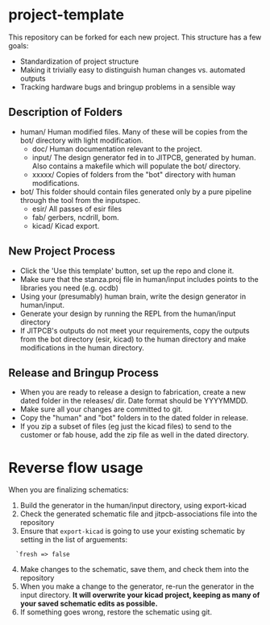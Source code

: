 # project-template

This repository can be forked for each new project.  This structure has a few goals:
* Standardization of project structure
* Making it trivially easy to distinguish human changes vs. automated outputs
* Tracking hardware bugs and bringup problems in a sensible way

## Description of Folders
* human/   Human modified files.  Many of these will be copies from the bot/ directory with light modification.
  * doc/  Human documentation relevant to the project.
  * input/  The design generator fed in to JITPCB, generated by human.  Also contains a makefile which will populate the bot/ directory.
  * xxxxx/ Copies of folders from the "bot" directory with human modifications.
* bot/ This folder should contain files generated only by a pure pipeline through the tool from the inputspec.
  * esir/ All passes of esir files
  * fab/ gerbers, ncdrill, bom.
  * kicad/ Kicad export.
  
## New Project Process
* Click the 'Use this template' button, set up the repo and clone it.
* Make sure that the stanza.proj file in human/input includes points to the libraries you need (e.g. ocdb)
* Using your (presumably) human brain, write the design generator in human/input.
* Generate your design by running the REPL from the human/input directory
* If JITPCB's outputs do not meet your requirements, copy the outputs from the bot directory (esir, kicad) to the human directory and make modifications in the human directory. 

## Release and Bringup Process
* When you are ready to release a design to fabrication, create a new dated folder in the releases/ dir.  Date format should be YYYYMMDD.
* Make sure all your changes are committed to git.
* Copy the "human" and "bot" folders in to the dated folder in release.
* If you zip a subset of files (eg just the kicad files) to send to the customer or fab house, add the zip file as well in the dated directory.

# Reverse flow usage
When you are finalizing schematics: 
1. Build the generator in the human/input directory, using export-kicad
2. Check the generated schematic file and jitpcb-associations file into the repository
3. Ensure that `export-kicad` is going to use your existing schematic by setting in the list of arguements:
```
  `fresh => false 
```
4. Make changes to the schematic, save them, and check them into the repository
5. When you make a change to the generator, re-run the generator in the input directory. **It will overwrite your kicad project, keeping as many of your saved schematic edits as possible.**
6. If something goes wrong, restore the schematic using git.

